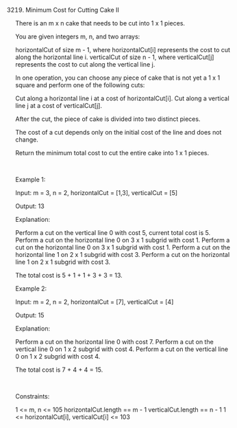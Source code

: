 3219. Minimum Cost for Cutting Cake II

There is an m x n cake that needs to be cut into 1 x 1 pieces.

You are given integers m, n, and two arrays:

horizontalCut of size m - 1, where horizontalCut[i] represents the cost to cut along the horizontal line i.
verticalCut of size n - 1, where verticalCut[j] represents the cost to cut along the vertical line j.

In one operation, you can choose any piece of cake that is not yet a 1 x 1 square and perform one of the following cuts:

Cut along a horizontal line i at a cost of horizontalCut[i].
Cut along a vertical line j at a cost of verticalCut[j].

After the cut, the piece of cake is divided into two distinct pieces.

The cost of a cut depends only on the initial cost of the line and does not change.

Return the minimum total cost to cut the entire cake into 1 x 1 pieces.

 

Example 1:

Input: m = 3, n = 2, horizontalCut = [1,3], verticalCut = [5]

Output: 13

Explanation:

Perform a cut on the vertical line 0 with cost 5, current total cost is 5.
Perform a cut on the horizontal line 0 on 3 x 1 subgrid with cost 1.
Perform a cut on the horizontal line 0 on 3 x 1 subgrid with cost 1.
Perform a cut on the horizontal line 1 on 2 x 1 subgrid with cost 3.
Perform a cut on the horizontal line 1 on 2 x 1 subgrid with cost 3.

The total cost is 5 + 1 + 1 + 3 + 3 = 13.

Example 2:

Input: m = 2, n = 2, horizontalCut = [7], verticalCut = [4]

Output: 15

Explanation:

Perform a cut on the horizontal line 0 with cost 7.
Perform a cut on the vertical line 0 on 1 x 2 subgrid with cost 4.
Perform a cut on the vertical line 0 on 1 x 2 subgrid with cost 4.

The total cost is 7 + 4 + 4 = 15.

 

Constraints:

1 <= m, n <= 105
horizontalCut.length == m - 1
verticalCut.length == n - 1
1 <= horizontalCut[i], verticalCut[i] <= 103